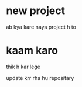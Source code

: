 # new project 

ab kya kare naya project h to 


# kaam karo 

thik h kar lege 


update krr rha hu repositary 













